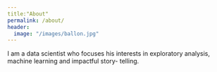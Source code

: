 ```yaml
---
title:"About"
permalink: /about/
header:
  image: "/images/ballon.jpg"
---
```

  I am a data scientist who focuses his interests in exploratory analysis, machine learning and impactful story- telling.
